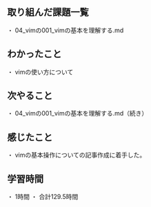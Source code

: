 ## 取り組んだ課題一覧
・ 04_vimの001_vimの基本を理解する.md
## わかったこと
・ vimの使い方について
## 次やること
・ 04_vimの001_vimの基本を理解する.md（続き）
## 感じたこと
・ vimの基本操作についての記事作成に着手した。
## 学習時間
・ 1時間
・ 合計129.5時間
